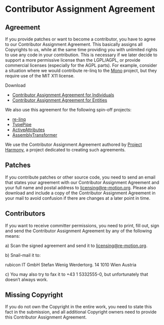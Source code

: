 # Contributor Assignment Agreement

## Agreement

If you provide patches or want to become a contributor, you have to agree to our Contributor Assignment Agreement. This basically assigns all Copyrights to us, while at the same time providing you with unlimited rights to use any code in your contribution. This is necessary if we later decide to support a more permissive license than the LGPL/AGPL, or provide commercial licenses (especially for the AGPL parts). For example, consider a situation where we would contribute re-linq to the [Mono](http://www.mono-project.com/) project, but they require use of the MIT X11 license.

Download

* [Contributor Assignment Agreement for Individuals](caa-individual.pdf)
* [Contributor Assignment Agreement for Entities](caa-entity.pdf)

We also use this agreement for the following spin-off projects:

* [re-linq](https://github.com/re-motion/Relinq)
* [TypePipe](https://github.com/re-motion/TypePipe)
* [ActiveAttributes](https://github.com/rubicon-oss/ActiveAttributes)
* [AssemblyTransformer](https://github.com/rubicon-oss/AssemblyTransformer)

We use the Contributor Assignment Agreement authored by [Project Harmony](http://www.harmonyagreements.org/), a project dedicated to creating such agreements.

## Patches

If you contribute patches or other source code, you need to send an email that states your agreement with our Contributor Assignment Agreement and your full name and postal address to [licensing@re-motion.org](mailto:licensing@re-motion.org). Please also download and include a copy of the Contributor Assignment Agreement in your mail to avoid confusion if there are changes at a later point in time.

## Contributors

If you want to receive committer permissions, you need to print, fill out, sign and send the Contributor Assignment Agreement by any of the following means:

a) Scan the signed agreement and send it to [licensing@re-motion.org](mailto:licensing@re-motion.org).

b) Snail-mail it to:

rubicon IT GmbH
Stefan Wenig
Werdertorg. 14
1010 Wien
Austria

c) You may also try to fax it to +43 1 5332555-0, but unfortunately that doesn’t always work.

## Missing Copyright

If you do not own the Copyright in the entire work, you need to state this fact in the submission, and all additional Copyright owners need to provide this Contributor Assignment Agreement.